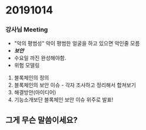 # 20191014

### 강사님 Meeting

- "악의 평범성" 악이 평범한 얼굴을 하고 있으면 악인줄 모름
- ***보안***
- 수요일 까진 완성해야함.
- 위험 모델링

1. 블록체인의 정의 
2. 블록체인의 보안 이슈 - 각자 조사하고 정리해서 합쳐보기
3. 해결방안(아이디어)
4. 기능소개보단 블록체인 보안 이슈 위주로 발표!



## 그게 무슨 말씀이세요?

